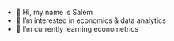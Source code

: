 - 👋 Hi, my name is Salem
- 👀 I’m interested in economics & data analytics
- 🌱 I’m currently learning econometrics


<!---
salem98m1/salem98m1 is a ✨ special ✨ repository because its `README.md` (this file) appears on your GitHub profile.
You can click the Preview link to take a look at your changes.
--->
